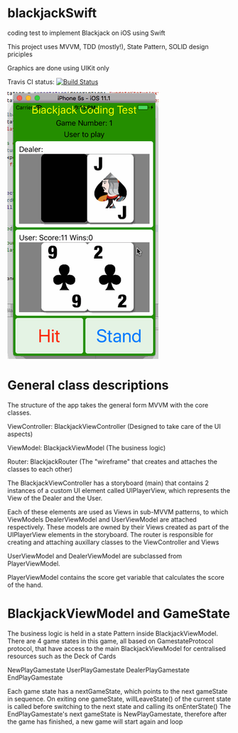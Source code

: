 # blackjackSwift
coding test to implement Blackjack on iOS using Swift

This project uses MVVM, TDD (mostly!), State Pattern, SOLID design priciples

Graphics are done using UIKit only

Travis CI status: [![Build Status](https://travis-ci.org/martinogg/blackjackSwift.svg?branch=master)](https://travis-ci.org/martinogg/blackjackSwift)

![alt text](https://github.com/martinogg/blackjackSwift/blob/master/20180318-1.gif "Logo Title Text 1")

# General class descriptions

The structure of the app takes the general form MVVM with the core classes.

ViewController: BlackjackViewController (Designed to take care of the UI aspects)

ViewModel: BlackjackViewModel (The business logic)

Router: BlackjackRouter (The "wireframe" that creates and attaches the classes to each other)


The BlackjackViewController has a storyboard (main) that contains 2 instances of a custom UI element called UIPlayerView, which represents the View of the Dealer and the User.

Each of these elements are used as Views in sub-MVVM patterns, to which ViewModels DealerViewModel and UserViewModel are attached respectively. These models are owned by their Views created as part of the UIPlayerView elements in the storyboard. The router is responsible for creating and attaching auxillary classes to the ViewController and Views

UserViewModel and DealerViewModel are subclassed from PlayerViewModel.

PlayerViewModel contains the score get variable that calculates the score of the hand.


# BlackjackViewModel and GameState

The business logic is held in a state Pattern inside BlackjackViewModel.
There are 4 game states in this game, all based on GamestateProtocol protocol, that have access to the main BlackjackViewModel for centralised resources such as the Deck of Cards

NewPlayGamestate
UserPlayGamestate
DealerPlayGamestate
EndPlayGamestate

Each game state has a nextGameState, which points to the next gameState in sequence.
On exiting one gameState, willLeaveState() of the current state is called before switching to the next state and calling its onEnterState()
The EndPlayGamestate's next gameState is NewPlayGamestate, therefore after the game has finished, a new game will start again and loop




